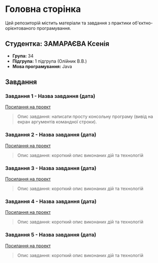# Головна сторінка

Цей репозиторій містить матеріали та завдання з практики об'єктно-орієнтованого програмування.

## Студентка: ЗАМАРАЄВА Ксенія 
- **Група:** 34
- **Підгрупа:** 1 підгрупа (Олійник В.В.)
- **Мова програмування:** Java

## Завдання

### Завдання 1 - Назва завдання (дата)
[Посилання на проект](URL)
> Опис завдання: написати просту консольну програму (вивід на екран аргументів командної строки).

### Завдання 2 - Назва завдання (дата)
[Посилання на проект](URL)
> Опис завдання: короткий опис виконаних дій та технологій

### Завдання 3 - Назва завдання (дата)
[Посилання на проект](URL)
> Опис завдання: короткий опис виконаних дій та технологій

### Завдання 4 - Назва завдання (дата)
[Посилання на проект](URL)
> Опис завдання: короткий опис виконаних дій та технологій

### Завдання 5 - Назва завдання (дата)
[Посилання на проект](URL)
> Опис завдання: короткий опис виконаних дій та технологій
